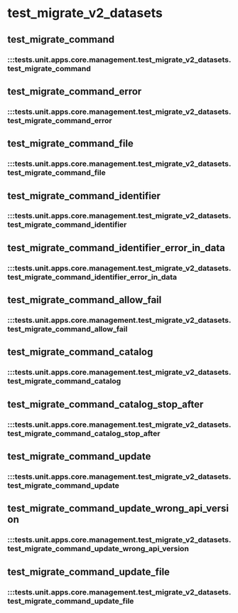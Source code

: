 # test_migrate_v2_datasets

## test_migrate_command

### :::tests.unit.apps.core.management.test_migrate_v2_datasets.test_migrate_command

## test_migrate_command_error

### :::tests.unit.apps.core.management.test_migrate_v2_datasets.test_migrate_command_error

## test_migrate_command_file

### :::tests.unit.apps.core.management.test_migrate_v2_datasets.test_migrate_command_file

## test_migrate_command_identifier

### :::tests.unit.apps.core.management.test_migrate_v2_datasets.test_migrate_command_identifier

## test_migrate_command_identifier_error_in_data

### :::tests.unit.apps.core.management.test_migrate_v2_datasets.test_migrate_command_identifier_error_in_data

## test_migrate_command_allow_fail

### :::tests.unit.apps.core.management.test_migrate_v2_datasets.test_migrate_command_allow_fail

## test_migrate_command_catalog

### :::tests.unit.apps.core.management.test_migrate_v2_datasets.test_migrate_command_catalog

## test_migrate_command_catalog_stop_after

### :::tests.unit.apps.core.management.test_migrate_v2_datasets.test_migrate_command_catalog_stop_after

## test_migrate_command_update

### :::tests.unit.apps.core.management.test_migrate_v2_datasets.test_migrate_command_update

## test_migrate_command_update_wrong_api_version

### :::tests.unit.apps.core.management.test_migrate_v2_datasets.test_migrate_command_update_wrong_api_version

## test_migrate_command_update_file

### :::tests.unit.apps.core.management.test_migrate_v2_datasets.test_migrate_command_update_file

